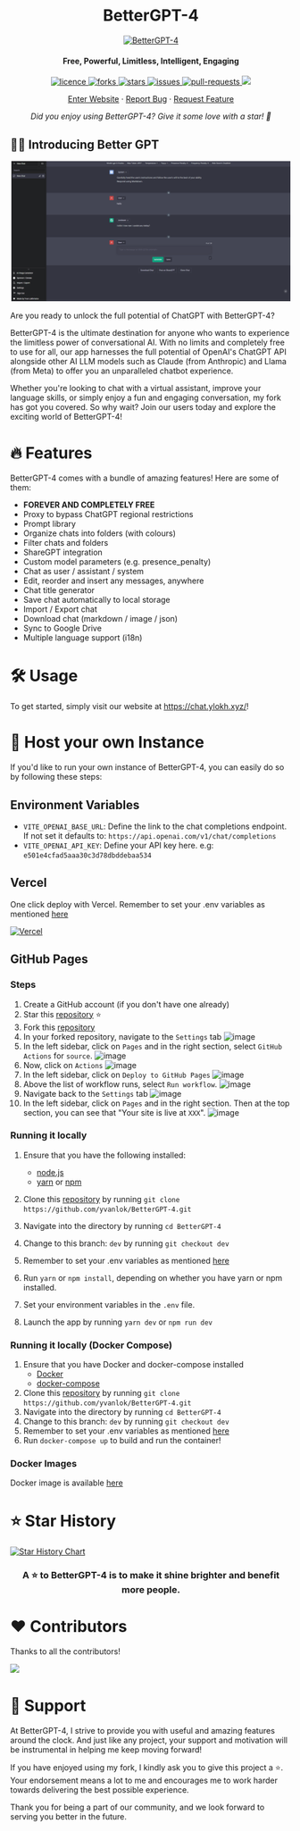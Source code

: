 <h1 align="center"><b>BetterGPT-4</b></h1>

<p align="center">
    <a href="https://bettergpt.chat" target="_blank"><img src="public/apple-touch-icon.png" alt="BetterGPT-4" width="100" /></a>
</p>

<h4 align="center"><b>Free, Powerful, Limitless, Intelligent, Engaging</b></h4>

<p align="center">
<a href="https://github.com/yvanlok/BetterGPT-4/blob/main/LICENSE" target="_blank">
<img src="https://img.shields.io/github/license/yvanlok/BetterGPT-4?style=flat-square" alt="licence" />
</a>
<a href="https://github.com/yvanlok/BetterGPT-4/fork" target="_blank">
<img src="https://img.shields.io/github/forks/yvanlok/BetterGPT-4?style=flat-square" alt="forks"/>
</a>
<a href="https://github.com/yvanlok/BetterGPT-4/stargazers" target="_blank">
<img src="https://img.shields.io/github/stars/yvanlok/BetterGPT-4?style=flat-square" alt="stars"/>
</a>
<a href="https://github.com/yvanlok/BetterGPT-4/issues" target="_blank">
<img src="https://img.shields.io/github/issues/yvanlok/BetterGPT-4?style=flat-square" alt="issues"/>
</a>
<a href="https://github.com/yvanlok/BetterGPT-4/pulls" target="_blank">
<img src="https://img.shields.io/github/issues-pr/yvanlok/BetterGPT-4?style=flat-square" alt="pull-requests"/>
</a>
<a href="https://twitter.com/intent/tweet?text=👋%20Check%20this%20amazing%20repo%20https://github.com/yvanlok/BetterGPT-4,%20created%20by%20@nikushii_"><img src="https://img.shields.io/twitter/url?label=Share%20on%20Twitter&style=social&url=https%3A%2F%2Fgithub.com%2Fztjhz%2FBetterChatGPT"></a>
</p>

<p align="center">
    <a href="https://chat.ylokh.xyz">Enter Website</a>
    ·
    <a href="https://github.com/yvanlok/BetterGPT-4/issues/new/choose">Report Bug</a>
    ·
    <a href="https://github.com/yvanlok/BetterGPT-4/issues/new/choose">Request Feature</a>
</p>
<p align="center"><i>Did you enjoy using BetterGPT-4? Give it some love with a star! 🌟</i></p>

## 👋🏻 Introducing Better GPT

<p align="center">
    <a href="https://chat.ylokh.xyz" target="_blank">
        <img src="assets/preview.png" alt="landing" width=500 />
    </a>
</p>

Are you ready to unlock the full potential of ChatGPT with BetterGPT-4?

BetterGPT-4 is the ultimate destination for anyone who wants to experience the limitless power of conversational AI. With no limits and completely free to use for all, our app harnesses the full potential of OpenAI's ChatGPT API alongside other AI LLM models such as Claude (from Anthropic) and Llama (from Meta) to offer you an unparalleled chatbot experience.

Whether you're looking to chat with a virtual assistant, improve your language skills, or simply enjoy a fun and engaging conversation, my fork has got you covered. So why wait? Join our users today and explore the exciting world of BetterGPT-4!

# 🔥 Features

BetterGPT-4 comes with a bundle of amazing features! Here are some of them:

- **FOREVER AND COMPLETELY FREE**
- Proxy to bypass ChatGPT regional restrictions
- Prompt library
- Organize chats into folders (with colours)
- Filter chats and folders
- ShareGPT integration
- Custom model parameters (e.g. presence_penalty)
- Chat as user / assistant / system
- Edit, reorder and insert any messages, anywhere
- Chat title generator
- Save chat automatically to local storage
- Import / Export chat
- Download chat (markdown / image / json)
- Sync to Google Drive
- Multiple language support (i18n)

# 🛠️ Usage

To get started, simply visit our website at <https://chat.ylokh.xyz/>!

# 🛫 Host your own Instance

If you'd like to run your own instance of BetterGPT-4, you can easily do so by following these steps:

## Environment Variables

- `VITE_OPENAI_BASE_URL`: Define the link to the chat completions endpoint. If not set it defaults to: `https://api.openai.com/v1/chat/completions`
- `VITE_OPENAI_API_KEY`: Define your API key here. e.g: `e501e4cfad5aaa30c3d78dbddebaa534`

## Vercel

One click deploy with Vercel. Remember to set your .env variables as mentioned [here](#environment-variables)

[![Vercel](https://vercel.com/button)](https://vercel.com/new/clone?s=https%3A%2F%2Fgithub.com%2Fyvanlok%2FBetterGPT-4%2Ftree%2Fdev&showOptionalTeamCreation=false)

## GitHub Pages

### Steps

1. Create a GitHub account (if you don't have one already)
2. Star this [repository](https://github.com/yvanlok/BetterGPT-4) ⭐️
3. Fork this [repository](https://github.com/yvanlok/BetterGPT-4)
4. In your forked repository, navigate to the `Settings` tab
   ![image](https://user-images.githubusercontent.com/59118459/223753577-9b6f8266-26e8-471b-8f45-a1a02fbab232.png)
5. In the left sidebar, click on `Pages` and in the right section, select `GitHub Actions` for `source`.
   ![image](https://user-images.githubusercontent.com/59118459/227568881-d8fb7baa-f890-4dee-8fc2-b6b429ba2098.png)
6. Now, click on `Actions`
   ![image](https://user-images.githubusercontent.com/59118459/223751928-cf2b91b9-4663-4a36-97de-5eb751b32c7e.png)
7. In the left sidebar, click on `Deploy to GitHub Pages`
   ![image](https://user-images.githubusercontent.com/59118459/223752459-183ec23f-72f5-436e-a088-e3386492b8cb.png)
8. Above the list of workflow runs, select `Run workflow`.
   ![image](https://user-images.githubusercontent.com/59118459/223753340-1270e038-d213-4d6f-938c-66a30dad7c88.png)
9. Navigate back to the `Settings` tab
   ![image](https://user-images.githubusercontent.com/59118459/223753577-9b6f8266-26e8-471b-8f45-a1a02fbab232.png)
10. In the left sidebar, click on `Pages` and in the right section. Then at the top section, you can see that "Your site is live at `XXX`".
   ![image](https://user-images.githubusercontent.com/59118459/227568881-d8fb7baa-f890-4dee-8fc2-b6b429ba2098.png)

### Running it locally

1. Ensure that you have the following installed:

   - [node.js](https://nodejs.org/en/)
   - [yarn](https://yarnpkg.com/) or [npm](https://www.npmjs.com/)

2. Clone this [repository](https://github.com/yvanlok/BetterGPT-4) by running `git clone https://github.com/yvanlok/BetterGPT-4.git`
3. Navigate into the directory by running `cd BetterGPT-4`
4. Change to this branch: `dev` by running `git checkout dev`
5. Remember to set your .env variables as mentioned [here](#environment-variables)
6. Run `yarn` or `npm install`, depending on whether you have yarn or npm installed.
7. Set your environment variables in the `.env` file.
8. Launch the app by running `yarn dev` or `npm run dev`

### Running it locally (Docker Compose)
1. Ensure that you have Docker and docker-compose installed
    - [Docker](https://docs.docker.com/engine/install/)
    - [docker-compose](https://docs.docker.com/compose/install/standalone/)
2. Clone this [repository](https://github.com/yvanlok/BetterGPT-4) by running `git clone https://github.com/yvanlok/BetterGPT-4.git`
3. Navigate into the directory by running `cd BetterGPT-4`
4. Change to this branch: `dev` by running `git checkout dev`
5. Remember to set your .env variables as mentioned [here](#environment-variables)
6. Run `docker-compose up` to build and run the container!

### Docker Images
Docker image is available [here](https://hub.docker.com/repository/docker/yvanlokh/bettergpt-4/general)


# ⭐️ Star History

[![Star History Chart](https://api.star-history.com/svg?repos=yvanlok/BetterGPT-4&type=Date)](https://github.com/yvanlok/BetterGPT-4/stargazers)

<h3 align="center">
A ⭐️ to <b>BetterGPT-4</b> is to make it shine brighter and benefit more people.
</h3>

# ❤️ Contributors

Thanks to all the contributors!

<a href="https://github.com/yvanlok/BetterGPT-4/graphs/contributors">
  <img src="https://contrib.rocks/image?repo=yvanlok/BetterGPT-4" />
</a>

# 🙏 Support

At BetterGPT-4, I strive to provide you with useful and amazing features around the clock. And just like any project, your support and motivation will be instrumental in helping me keep moving forward!

If you have enjoyed using my fork, I kindly ask you to give this project a ⭐️. Your endorsement means a lot to me and encourages me to work harder towards delivering the best possible experience.

Thank you for being a part of our community, and we look forward to serving you better in the future.
